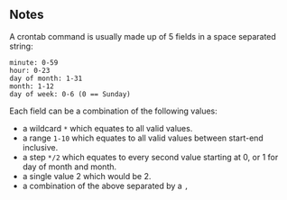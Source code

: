 ## Notes

A crontab command is usually made up of 5 fields in a space separated string:

```
minute: 0-59
hour: 0-23
day of month: 1-31
month: 1-12
day of week: 0-6 (0 == Sunday)
```

Each field can be a combination of the following values:

- a wildcard `*` which equates to all valid values.
- a range `1-10` which equates to all valid values between start-end inclusive.
- a step `*/2` which equates to every second value starting at 0, or 1 for day of month and month.
- a single value 2 which would be 2.
- a combination of the above separated by a `,`